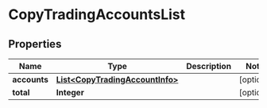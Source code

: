 # CopyTradingAccountsList

## Properties
Name | Type | Description | Notes
------------ | ------------- | ------------- | -------------
**accounts** | [**List&lt;CopyTradingAccountInfo&gt;**](CopyTradingAccountInfo.md) |  |  [optional]
**total** | **Integer** |  |  [optional]

